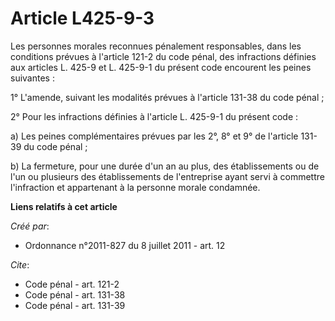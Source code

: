 # Article L425-9-3

Les personnes morales reconnues pénalement responsables, dans les conditions prévues à l'article 121-2 du code pénal, des
infractions définies aux articles L. 425-9 et L. 425-9-1 du présent code encourent les peines suivantes : 

1° L'amende, suivant les modalités prévues à l'article 131-38 du code pénal ; 

2° Pour les infractions définies à l'article L. 425-9-1 du présent code : 

a) Les peines complémentaires prévues par les 2°, 8° et 9° de l'article 131-39 du code pénal ; 

b) La fermeture, pour une durée d'un an au plus, des établissements ou de l'un ou plusieurs des établissements de
l'entreprise ayant servi à commettre l'infraction et appartenant à la personne morale condamnée.

**Liens relatifs à cet article**

_Créé par_:

  - Ordonnance n°2011-827 du 8 juillet 2011 - art. 12

_Cite_:

  - Code pénal - art. 121-2
  - Code pénal - art. 131-38
  - Code pénal - art. 131-39
